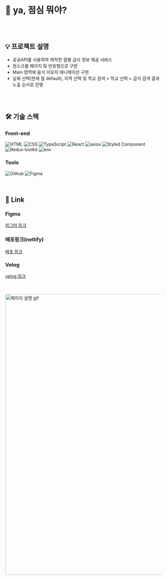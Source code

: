 # 🥨 ya, 점심 뭐야?
<br />
<br />

## 💡 프로젝트 설명
- 공공API를 사용하여 제작한 월별 급식 정보 제공 서비스<br/>
- 원스크롤 페이지 및 반응형으로 구현
- Main 영역에 음식 이모지 애니메이션 구현
- 날짜 선택(현재 월 default), 지역 선택 및 학교 검색 > 학교 선택 > 급식 검색 결과 노출 순서로 진행<br />
<br />
<br />


## 🛠 기술 스택
### <span> **Front-end** </span>
<div align="left">
  <img align="top" src="https://img.shields.io/badge/html5-E34F26?style=for-the-badge&logo=html5&logoColor=white" alt="HTML"> 
  <img align="top" src="https://img.shields.io/badge/css-1572B6?style=for-the-badge&logo=css3&logoColor=white" alt="CSS">
  <img align="top" src="https://img.shields.io/badge/typescript-3178C6?style=for-the-badge&logo=typescript&logoColor=black" alt="TypeScript">
    <img align="top" src="https://img.shields.io/badge/react-61DAFB?style=for-the-badge&logo=react&logoColor=black" alt="React">
    <img align="top" src="https://img.shields.io/badge/axios-5A29E4?style=for-the-badge&logo=axios&logoColor=white" alt="axios">
  <img align="top" src="https://img.shields.io/badge/styled%20components-DB7093?style=for-the-badge&logo=styled%20components&logoColor=black" alt="Styled Component">
  <img align="top" src="https://img.shields.io/badge/redux%20toolkit-764ABC?style=for-the-badge&logo=redux&logoColor=black" alt="Redux-toolkit">
  <img align="top" src="https://img.shields.io/badge/env-ECD53F?style=for-the-badge&logo=dotenv&logoColor=black" alt="env">
</div>

### <span>  **Tools** </span>
<div align="left">
  <img align="top" src="https://img.shields.io/badge/github-181717?style=for-the-badge&logo=github&logoColor=white" alt="Github"> 
  <img align="top" src="https://img.shields.io/badge/figma-F24E1E?style=for-the-badge&logo=figma&logoColor=white" alt="Figma">
</div>
<br />
<br />

## 📎 Link
### <span> **Figma** </span>
[피그마 링크](https://www.figma.com/file/8S8z4Kr3N2b6S6GC61KEPf/school-meal?type=design&node-id=0-1&mode=design&t=70jLGaer4sxnwImq-0)<br />

### <span> **배포링크(netlify)** </span>
[배포 링크](https://moonozz-school-meals.netlify.app/)<br />

### <span> **Velog** </span>
[velog 링크](https://velog.io/@moonozz/%EA%B8%89%EC%8B%9D-%ED%94%84%EB%A1%9C%EC%A0%9D%ED%8A%B8)<br />
<br />
<br />

<img src="https://github.com/moonozz/school-meals/assets/94160557/083826cc-84c0-4602-8983-c9397c813c8f"  width="900" height=auto alt="페이지 설명 gif"/>
